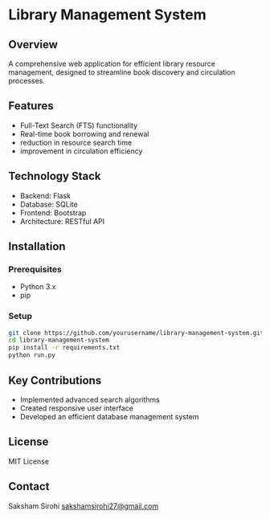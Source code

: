 # Library Management System

## Overview
A comprehensive web application for efficient library resource management, designed to streamline book discovery and circulation processes.

## Features
- Full-Text Search (FTS) functionality
- Real-time book borrowing and renewal
- reduction in resource search time
- improvement in circulation efficiency

## Technology Stack
- Backend: Flask
- Database: SQLite
- Frontend: Bootstrap
- Architecture: RESTful API

## Installation

### Prerequisites
- Python 3.x
- pip

### Setup
```bash
git clone https://github.com/yourusername/library-management-system.git
cd library-management-system
pip install -r requirements.txt
python run.py
```

## Key Contributions
- Implemented advanced search algorithms
- Created responsive user interface
- Developed an efficient database management system

## License
MIT License

## Contact
Saksham Sirohi
sakshamsirohi27@gmail.com
